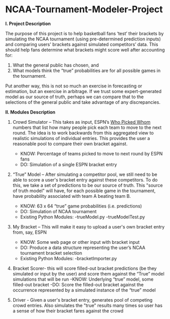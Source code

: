# NCAA-Tournament-Modeler-Project

**I. Project Description**

The purpose of this project is to help basketball fans ‘test’ their brackets by simulating the NCAA tournament (using pre-determined prediction inputs) and comparing users' brackets against simulated competitors’ data. This should help fans determine what brackets might score well after accounting for:
1.	What the general public has chosen, and 
2.	What models think the “true” probabilities are for all possible games in the tournament.

Put another way, this is not so much an exercise in forecasting or estimation, but an exercise in arbitrage. If we trust some expert-generated model as our source of truth, perhaps we can compare that to the selections of the general public and take advantage of any discrepancies.


**II. Modules Description**
1. Crowd Simulator – This takes as input, ESPN’s [Who Picked Whom](https://fantasy.espn.com/tournament-challenge-bracket/2022/en/whopickedwhom) numbers that list how many people pick each team to move to the next round. The idea is to work backwards from this aggregated view to realistic simulations of individual entries. This provides the user a reasonable pool to compare their own bracket against.
	- KNOW: Percentage of teams picked to move to next round by ESPN fans
	- DO: Simulation of a single ESPN bracket entry

2. “True” Model – After simulating a competitor pool, we still need to be able to score a user's bracket entry against these competitors. To do this, we take a set of predictions to be our source of truth. This "source of truth model" will have, for each possible game in the tournament, have probability associated with team A beating team B.
	- KNOW: 63 x 64 “true” game probabilities (i.e. predictions)
	- DO: Simulation of NCAA tournament 
	- Existing Python Modules:
		-trueModel.py
		-trueModelTest.py

3. My Bracket – This will make it easy to upload a user's own bracket entry from, say, ESPN
	- KNOW: Some web page or other input with bracket input
	- DO: Produce a data structure representing the user’s NCAA tournament bracket selection
	- Existing Python Modules:
	 	-bracketImporter.py

4. Bracket Scorer- this will score filled-out bracket predictions (be they simulated or input by the user) and score them against the “True” model simulations that will be run
	-KNOW: Underlying “true” model, some filled-out bracket
	-DO: Score the filled-out bracket against the occurrence represented by a simulated instance of the “true” model
  
 5. Driver - Given a user's bracket entry, generates pool of competing crowd entries. Also simulates the "true" results many times so user has a sense of how their bracket fares against the crowd
